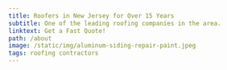```yaml
---
title: Roofers in New Jersey for Over 15 Years
subtitle: One of the leading roofing companies in the area.
linktext: Get a Fast Quote!
path: /about
image: /static/img/aluminum-siding-repair-paint.jpeg
tags: roofing contractors
---
```

